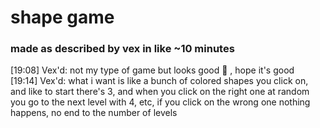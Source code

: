 # shape game
### made as described by vex in like ~10 minutes

[19:08] Vex'd: not my type of game but looks good 👀 , hope it's good  
[19:14] Vex'd: what i want is like a bunch of colored shapes you click on, and like to start there's 3, and when you click on the right one at random you go to the next level with 4, etc, if you click on the wrong one nothing happens, no end to the number of levels